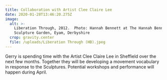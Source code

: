 ```yaml
---
title: Collaboration with Artist Clee Claire Lee
date: 2020-01-28T13:46:20.275Z
image:
  alt: >-
    Liberation Through, 2012.  Photo: Hannah Bennett at The Hannah Bennett
    Sculpture Garden, Eyam, Derbyshire
  crop: gravity.center
  file: /uploads/Liberation Through (HB).jpeg
---
```

Gerry is spending time with the Artist Clee Claire Lee in Sheffield over the next few months. Together they will be developing a movement vocabulary in response to the Sculptures. Potential workshops and performance will happen during April.
